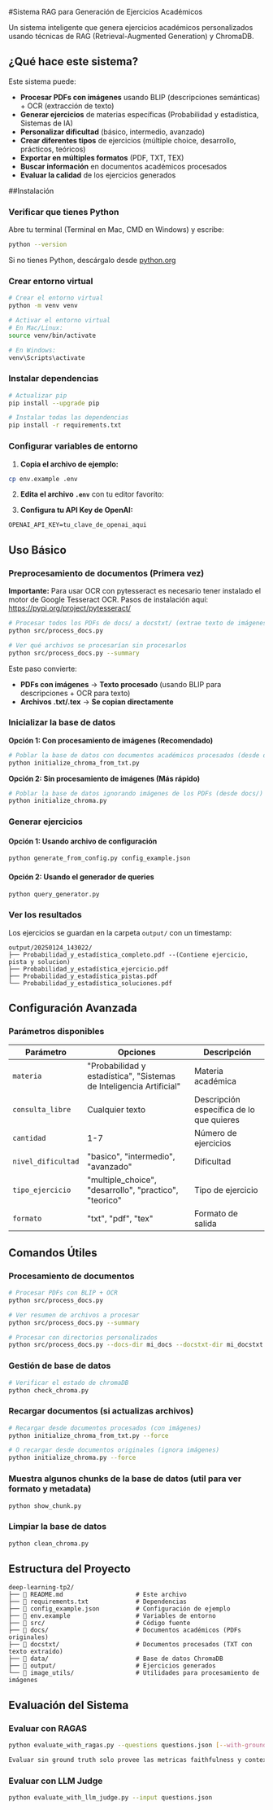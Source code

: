 #Sistema RAG para Generación de Ejercicios Académicos

Un sistema inteligente que genera ejercicios académicos personalizados usando técnicas de RAG (Retrieval-Augmented Generation) y ChromaDB.

## ¿Qué hace este sistema?

Este sistema puede:
-  **Procesar PDFs con imágenes** usando BLIP (descripciones semánticas) + OCR (extracción de texto)
-  **Generar ejercicios** de materias específicas (Probabilidad y estadística, Sistemas de IA)
-  **Personalizar dificultad** (básico, intermedio, avanzado)
-  **Crear diferentes tipos** de ejercicios (múltiple choice, desarrollo, prácticos, teóricos)
-  **Exportar en múltiples formatos** (PDF, TXT, TEX)
-  **Buscar información** en documentos académicos procesados
-  **Evaluar la calidad** de los ejercicios generados

##Instalación

### Verificar que tienes Python

Abre tu terminal (Terminal en Mac, CMD en Windows) y escribe:
```bash
python --version
```

Si no tienes Python, descárgalo desde [python.org](https://www.python.org/downloads/)

### Crear entorno virtual

```bash
# Crear el entorno virtual
python -m venv venv

# Activar el entorno virtual
# En Mac/Linux:
source venv/bin/activate

# En Windows:
venv\Scripts\activate
```

### Instalar dependencias

```bash
# Actualizar pip
pip install --upgrade pip

# Instalar todas las dependencias
pip install -r requirements.txt
```

### Configurar variables de entorno

1. **Copia el archivo de ejemplo:**
```bash
cp env.example .env
```

2. **Edita el archivo `.env`** con tu editor favorito:

3. **Configura tu API Key de OpenAI:**
```env
OPENAI_API_KEY=tu_clave_de_openai_aqui
```

## Uso Básico

### Preprocesamiento de documentos (Primera vez)

**Importante:** Para usar OCR con pytesseract es necesario tener instalado el motor de Google Tesseract OCR. Pasos de instalación aquí: https://pypi.org/project/pytesseract/

```bash
# Procesar todos los PDFs de docs/ a docstxt/ (extrae texto de imágenes con BLIP + OCR)
python src/process_docs.py

# Ver qué archivos se procesarían sin procesarlos
python src/process_docs.py --summary
```

Este paso convierte:
- **PDFs con imágenes** → **Texto procesado** (usando BLIP para descripciones + OCR para texto)
- **Archivos .txt/.tex** → **Se copian directamente**

### Inicializar la base de datos

**Opción 1: Con procesamiento de imágenes (Recomendado)**
```bash
# Poblar la base de datos con documentos académicos procesados (desde docstxt/)
python initialize_chroma_from_txt.py
```

**Opción 2: Sin procesamiento de imágenes (Más rápido)**
```bash
# Poblar la base de datos ignorando imágenes de los PDFs (desde docs/)
python initialize_chroma.py
```


### Generar ejercicios

#### Opción 1: Usando archivo de configuración 
```bash
python generate_from_config.py config_example.json
```

#### Opción 2: Usando el generador de queries 
```bash
python query_generator.py
```

### Ver los resultados

Los ejercicios se guardan en la carpeta `output/` con un timestamp:
```
output/20250124_143022/
├── Probabilidad_y_estadística_completo.pdf --(Contiene ejercicio, pista y solucion)
├── Probabilidad_y_estadística_ejercicio.pdf
├── Probabilidad_y_estadística_pistas.pdf
└── Probabilidad_y_estadística_soluciones.pdf
```

## Configuración Avanzada

### Parámetros disponibles

| Parámetro | Opciones | Descripción |
|-----------|----------|-------------|
| `materia` | "Probabilidad y estadística", "Sistemas de Inteligencia Artificial" | Materia académica |
| `consulta_libre` | Cualquier texto | Descripción específica de lo que quieres |
| `cantidad` | 1-7 | Número de ejercicios |
| `nivel_dificultad` | "basico", "intermedio", "avanzado" | Dificultad |
| `tipo_ejercicio` | "multiple_choice", "desarrollo", "practico", "teorico" | Tipo de ejercicio |
| `formato` | "txt", "pdf", "tex" | Formato de salida |



## Comandos Útiles

### Procesamiento de documentos
```bash
# Procesar PDFs con BLIP + OCR
python src/process_docs.py

# Ver resumen de archivos a procesar
python src/process_docs.py --summary

# Procesar con directorios personalizados
python src/process_docs.py --docs-dir mi_docs --docstxt-dir mi_docstxt
```

### Gestión de base de datos
```bash
# Verificar el estado de chromaDB
python check_chroma.py
```

### Recargar documentos (si actualizas archivos)
```bash
# Recargar desde documentos procesados (con imágenes)
python initialize_chroma_from_txt.py --force

# O recargar desde documentos originales (ignora imágenes)
python initialize_chroma.py --force
```

### Muestra algunos chunks de la base de datos (util para ver formato y metadata)
```bash
python show_chunk.py
```
### Limpiar la base de datos
```bash
python clean_chroma.py
```

## Estructura del Proyecto

```
deep-learning-tp2/
├── 📄 README.md                    # Este archivo
├── 📄 requirements.txt             # Dependencias
├── 📄 config_example.json          # Configuración de ejemplo
├── 📄 env.example                  # Variables de entorno
├── 📁 src/                         # Código fuente
├── 📁 docs/                        # Documentos académicos (PDFs originales)
├── 📁 docstxt/                     # Documentos procesados (TXT con texto extraído)
├── 📁 data/                        # Base de datos ChromaDB
├── 📁 output/                      # Ejercicios generados
└── 📁 image_utils/                 # Utilidades para procesamiento de imágenes
```

## Evaluación del Sistema

### Evaluar con RAGAS
```bash
python evaluate_with_ragas.py --questions questions.json [--with-ground-truth]

Evaluar sin ground truth solo provee las metricas faithfulness y context precision

```

### Evaluar con LLM Judge
```bash
python evaluate_with_llm_judge.py --input questions.json
```


